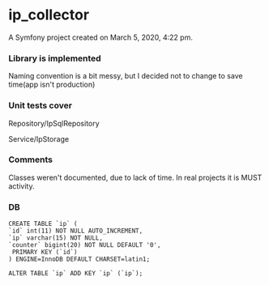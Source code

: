 ip_collector
============

A Symfony project created on March 5, 2020, 4:22 pm.

### Library is implemented

Naming convention is a bit messy, but I decided not to change to save time(app isn't production)

### Unit tests cover 

Repository/IpSqlRepository

Service/IpStorage

### Comments

Classes weren't documented, due to lack of time. In real projects it is MUST activity.

### DB

    CREATE TABLE `ip` (
    `id` int(11) NOT NULL AUTO_INCREMENT,
    `ip` varchar(15) NOT NULL,
    `counter` bigint(20) NOT NULL DEFAULT '0',
     PRIMARY KEY (`id`)
    ) ENGINE=InnoDB DEFAULT CHARSET=latin1;

    ALTER TABLE `ip` ADD KEY `ip` (`ip`);
